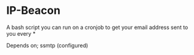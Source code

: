 # IP-Beacon
A bash script you can run on a cronjob to get your email address sent to you every *


Depends on; ssmtp (configured)
